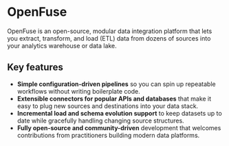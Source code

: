 # OpenFuse
OpenFuse is an open-source, modular data integration platform that lets you extract, transform, and load (ETL) data from dozens of sources into your analytics warehouse or data lake.

## Key features

- **Simple configuration-driven pipelines** so you can spin up repeatable workflows without writing boilerplate code.
- **Extensible connectors for popular APIs and databases** that make it easy to plug new sources and destinations into your data stack.
- **Incremental load and schema evolution support** to keep datasets up to date while gracefully handling changing source structures.
- **Fully open-source and community-driven** development that welcomes contributions from practitioners building modern data platforms.
